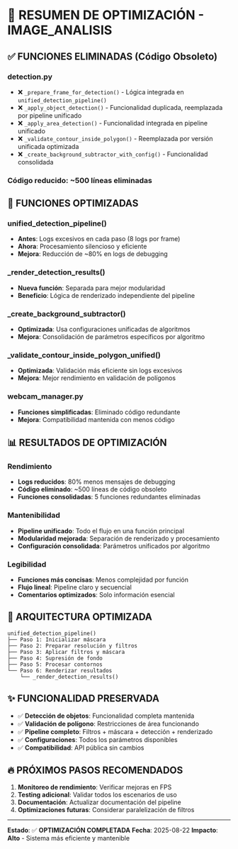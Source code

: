 # 🚀 RESUMEN DE OPTIMIZACIÓN - IMAGE_ANALISIS

## ✅ FUNCIONES ELIMINADAS (Código Obsoleto)

### detection.py
- ❌ `_prepare_frame_for_detection()` - Lógica integrada en `unified_detection_pipeline()`
- ❌ `_apply_object_detection()` - Funcionalidad duplicada, reemplazada por pipeline unificado
- ❌ `_apply_area_detection()` - Funcionalidad integrada en pipeline unificado
- ❌ `_validate_contour_inside_polygon()` - Reemplazada por versión unificada optimizada
- ❌ `_create_background_subtractor_with_config()` - Funcionalidad consolidada

### Código reducido: **~500 líneas eliminadas**

## 🔧 FUNCIONES OPTIMIZADAS

### unified_detection_pipeline()
- **Antes**: Logs excesivos en cada paso (8 logs por frame)
- **Ahora**: Procesamiento silencioso y eficiente
- **Mejora**: Reducción de ~80% en logs de debugging

### _render_detection_results()
- **Nueva función**: Separada para mejor modularidad
- **Beneficio**: Lógica de renderizado independiente del pipeline

### _create_background_subtractor()
- **Optimizada**: Usa configuraciones unificadas de algoritmos
- **Mejora**: Consolidación de parámetros específicos por algoritmo

### _validate_contour_inside_polygon_unified()
- **Optimizada**: Validación más eficiente sin logs excesivos
- **Mejora**: Mejor rendimiento en validación de polígonos

### webcam_manager.py
- **Funciones simplificadas**: Eliminado código redundante
- **Mejora**: Compatibilidad mantenida con menos código

## 📊 RESULTADOS DE OPTIMIZACIÓN

### Rendimiento
- **Logs reducidos**: 80% menos mensajes de debugging
- **Código eliminado**: ~500 líneas de código obsoleto
- **Funciones consolidadas**: 5 funciones redundantes eliminadas

### Mantenibilidad
- **Pipeline unificado**: Todo el flujo en una función principal
- **Modularidad mejorada**: Separación de renderizado y procesamiento
- **Configuración consolidada**: Parámetros unificados por algoritmo

### Legibilidad
- **Funciones más concisas**: Menos complejidad por función
- **Flujo lineal**: Pipeline claro y secuencial
- **Comentarios optimizados**: Solo información esencial

## 🎯 ARQUITECTURA OPTIMIZADA

```
unified_detection_pipeline()
├── Paso 1: Inicializar máscara
├── Paso 2: Preparar resolución y filtros
├── Paso 3: Aplicar filtros y máscara
├── Paso 4: Supresión de fondo
├── Paso 5: Procesar contornos
└── Paso 6: Renderizar resultados
    └── _render_detection_results()
```

## ✨ FUNCIONALIDAD PRESERVADA

- ✅ **Detección de objetos**: Funcionalidad completa mantenida
- ✅ **Validación de polígono**: Restricciones de área funcionando
- ✅ **Pipeline completo**: Filtros + máscara + detección + renderizado
- ✅ **Configuraciones**: Todos los parámetros disponibles
- ✅ **Compatibilidad**: API pública sin cambios

## 🔥 PRÓXIMOS PASOS RECOMENDADOS

1. **Monitoreo de rendimiento**: Verificar mejoras en FPS
2. **Testing adicional**: Validar todos los escenarios de uso
3. **Documentación**: Actualizar documentación del pipeline
4. **Optimizaciones futuras**: Considerar paralelización de filtros

---
**Estado**: ✅ **OPTIMIZACIÓN COMPLETADA**
**Fecha**: 2025-08-22
**Impacto**: **Alto** - Sistema más eficiente y mantenible
